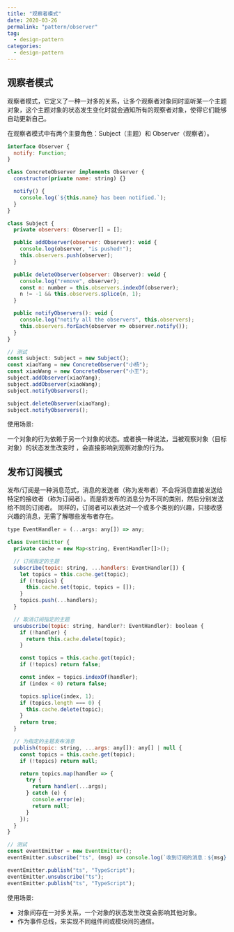 ```yaml
---
title: "观察者模式"
date: 2020-03-26
permalink: "pattern/observer"
tag:
  - design-pattern
categories:
  - design-pattern
---
```


## 观察者模式

观察者模式，它定义了一种一对多的关系，让多个观察者对象同时监听某一个主题对象，这个主题对象的状态发生变化时就会通知所有的观察者对象，使得它们能够自动更新自己。

在观察者模式中有两个主要角色：Subject（主题）和 Observer（观察者）。

```js
interface Observer {
  notify: Function;
}

class ConcreteObserver implements Observer {
  constructor(private name: string) {}

  notify() {
    console.log(`${this.name} has been notified.`);
  }
}

class Subject {
  private observers: Observer[] = [];

  public addObserver(observer: Observer): void {
    console.log(observer, "is pushed!");
    this.observers.push(observer);
  }

  public deleteObserver(observer: Observer): void {
    console.log("remove", observer);
    const n: number = this.observers.indexOf(observer);
    n != -1 && this.observers.splice(n, 1);
  }

  public notifyObservers(): void {
    console.log("notify all the observers", this.observers);
    this.observers.forEach(observer => observer.notify());
  }
}

// 测试
const subject: Subject = new Subject();
const xiaoYang = new ConcreteObserver("小杨");
const xiaoWang = new ConcreteObserver("小王");
subject.addObserver(xiaoYang);
subject.addObserver(xiaoWang);
subject.notifyObservers();

subject.deleteObserver(xiaoYang);
subject.notifyObservers();
```

使用场景:

一个对象的行为依赖于另一个对象的状态。或者换一种说法，当被观察对象（目标对象）的状态发生改变时 ，会直接影响到观察对象的行为。

## 发布订阅模式

发布/订阅是一种消息范式，消息的发送者（称为发布者）不会将消息直接发送给特定的接收者（称为订阅者）。而是将发布的消息分为不同的类别，然后分别发送给不同的订阅者。 同样的，订阅者可以表达对一个或多个类别的兴趣，只接收感兴趣的消息，无需了解哪些发布者存在。

```js
type EventHandler = (...args: any[]) => any;

class EventEmitter {
  private cache = new Map<string, EventHandler[]>();

  // 订阅指定的主题
  subscribe(topic: string, ...handlers: EventHandler[]) {
    let topics = this.cache.get(topic);
    if (!topics) {
      this.cache.set(topic, topics = []);
    }
    topics.push(...handlers);
  }

  // 取消订阅指定的主题
  unsubscribe(topic: string, handler?: EventHandler): boolean {
    if (!handler) {
      return this.cache.delete(topic);
    }

    const topics = this.cache.get(topic);
    if (!topics) return false;

    const index = topics.indexOf(handler);
    if (index < 0) return false;

    topics.splice(index, 1);
    if (topics.length === 0) {
      this.cache.delete(topic);
    }
    return true;
  }

  // 为指定的主题发布消息
  publish(topic: string, ...args: any[]): any[] | null {
    const topics = this.cache.get(topic);
    if (!topics) return null;

    return topics.map(handler => {
      try {
        return handler(...args);
      } catch (e) {
        console.error(e);
        return null;
      }
    });
  }
}

// 测试
const eventEmitter = new EventEmitter();
eventEmitter.subscribe("ts", (msg) => console.log(`收到订阅的消息：${msg}`) );

eventEmitter.publish("ts", "TypeScript");
eventEmitter.unsubscribe("ts");
eventEmitter.publish("ts", "TypeScript");
```

使用场景:

- 对象间存在一对多关系，一个对象的状态发生改变会影响其他对象。
- 作为事件总线，来实现不同组件间或模块间的通信。
